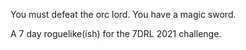 You must defeat the orc lord. You have a magic sword.

A 7 day roguelike(ish) for the 7DRL 2021 challenge.
